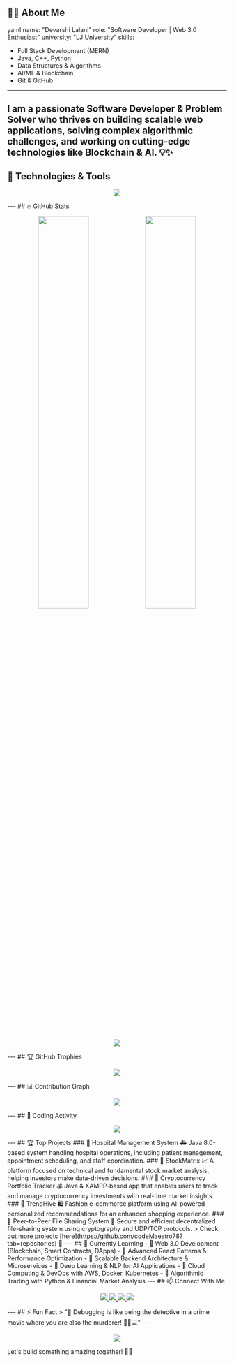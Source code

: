## 👨‍💻 About Me
yaml
name: "Devarshi Lalani"
role: "Software Developer | Web 3.0 Enthusiast"
university: "LJ University"
skills:
  - Full Stack Development (MERN)
  - Java, C++, Python
  - Data Structures & Algorithms
  - AI/ML & Blockchain
  - Git & GitHub

---
I am a passionate Software Developer & Problem Solver who thrives on building scalable web applications, solving complex algorithmic challenges, and working on cutting-edge technologies like Blockchain & AI. 💡✨
---
## 🚀 Technologies & Tools
<p align="center">
  <img src="https://skillicons.dev/icons?i=java,cpp,python,js,html,css,nodejs,react,mongodb,express,git,github,django,docker,solidity,aws,tailwind,postman" />
</p>
---
## 🔥 GitHub Stats
<p align="center">
  <img width="48%" src="https://github-readme-stats.vercel.app/api?username=codeMaestro78&show_icons=true&theme=radical" />
  <img width="48%" src="https://github-readme-streak-stats.herokuapp.com/?user=codeMaestro78&theme=radical" />
</p>
<p align="center">
  <img src="https://github-profile-summary-cards.vercel.app/api/cards/profile-details?username=codeMaestro78&theme=radical" />
</p>
---
## 🏆 GitHub Trophies
<p align="center">
  <img src="https://github-profile-trophy.vercel.app/?username=codeMaestro78&theme=radical&no-frame=true&margin-w=5" />
</p>
---
## 📊 Contribution Graph
<p align="center">
  <img src="https://github-readme-activity-graph.cyclic.app/graph?username=codeMaestro78&theme=radical" />
</p>
---
## 🎯 Coding Activity
<p align="center">
  <img src="https://github-readme-stats.vercel.app/api/top-langs/?username=codeMaestro78&theme=radical&layout=compact&langs_count=10" />
</p>
---
## 🏆 Top Projects
### 🔹 Hospital Management System
🚑 Java 8.0-based system handling hospital operations, including patient management, appointment scheduling, and staff coordination.
### 🔹 StockMatrix
📈 A platform focused on technical and fundamental stock market analysis, helping investors make data-driven decisions.
### 🔹 Cryptocurrency Portfolio Tracker
💰 Java & XAMPP-based app that enables users to track and manage cryptocurrency investments with real-time market insights.
### 🔹 TrendHive
🛍 Fashion e-commerce platform using AI-powered personalized recommendations for an enhanced shopping experience.
### 🔹 Peer-to-Peer File Sharing System
📡 Secure and efficient decentralized file-sharing system using cryptography and UDP/TCP protocols.
> Check out more projects [here](https://github.com/codeMaestro78?tab=repositories) 🚀
---
## 🌱 Currently Learning
- 📌 Web 3.0 Development (Blockchain, Smart Contracts, DApps)  
- 📌 Advanced React Patterns & Performance Optimization  
- 📌 Scalable Backend Architecture & Microservices  
- 📌 Deep Learning & NLP for AI Applications  
- 📌 Cloud Computing & DevOps with AWS, Docker, Kubernetes  
- 📌 Algorithmic Trading with Python & Financial Market Analysis  
---
## 📫 Connect With Me
<p align="center">
  <a href="https://linkedin.com/in/devarshilalani05">
    <img src="https://img.shields.io/badge/LinkedIn-blue?style=for-the-badge&logo=linkedin" />
  </a>
  <a href="https://github.com/codeMaestro78">
    <img src="https://img.shields.io/badge/GitHub-black?style=for-the-badge&logo=github" />
  </a>
  <a href="mailto:thelogical369@gmail.com">
    <img src="https://img.shields.io/badge/Email-red?style=for-the-badge&logo=gmail" />
  </a>
  <a href="https://twitter.com/DevarshiLalani">
    <img src="https://img.shields.io/badge/Twitter-blue?style=for-the-badge&logo=twitter" />
  </a>
</p>
---
## ⚡ Fun Fact
> "🚀 Debugging is like being the detective in a crime movie where you are also the murderer! 🕵️‍♂️💻"
---
<p align="center">
  <img src="https://komarev.com/ghpvc/?username=codeMaestro78&color=blue&style=flat-square" />
</p>
Let's build something amazing together! 🚀✨
